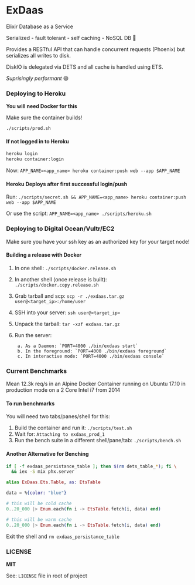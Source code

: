 # ExDaas

Elixir Database as a Service

Serialized - fault tolerant - self caching - NoSQL DB :rocket:

Provides a RESTful API that can handle concurrent requests (Phoenix) but serializes all writes to disk.

DiskIO is delegated via DETS and all cache is handled using ETS.

_Suprisingly performant_ :smile:

### Deploying to Heroku

**You will need Docker for this**

Make sure the container builds!

`./scripts/prod.sh`

#### If not logged in to Heroku

```bash
heroku login
heroku container:login
```

Now: `APP_NAME=<app_name> heroku container:push web --app $APP_NAME`

#### Heroku Deploys after first successful login/push

Run: `./scripts/secret.sh && APP_NAME=<app_name> heroku container:push web --app $APP_NAME`

Or use the script: `APP_NAME=<app_name> ./scripts/heroku.sh`

### Deploying to Digital Ocean/Vultr/EC2

Make sure you have your ssh key as an authorized key for your target node!

#### Building a release with Docker

1. In one shell: `./scripts/docker.release.sh`
2. In another shell (once release is built): `./scripts/docker.copy.release.sh`
4. Grab tarball and scp: `scp -r ./exdaas.tar.gz user@<target_ip>:/home/user`
5. SSH into your server: `ssh user@<target_ip>`
6. Unpack the tarball: `tar -xzf exdaas.tar.gz`
7. Run the server:

        a. As a Daemon: `PORT=4000 ./bin/exdaas start`
        b. In the foreground: `PORT=4000 ./bin/exdaas foreground`
        c. In interactive mode: `PORT=4000 ./bin/exdaas console`

### Current Benchmarks

Mean 12.3k req/s in an Alpine Docker Container running on Ubuntu 17.10 in production mode on a 2 Core Intel i7 from 2014

#### To run benchmarks

You will need two tabs/panes/shell for this:

1. Build the container and run it: `./scripts/test.sh`
2. Wait for: `Attaching to exdaas_prod_1`
3. Run the bench suite in a different shell/pane/tab: `./scripts/bench.sh`

#### Another Alternative for Benching

```bash
if [ -f exdaas_persistance_table ]; then $(rm dets_table_*); fi \
  && iex -S mix phx.server
```

```elixir
alias ExDaas.Ets.Table, as: EtsTable

data = %{color: "blue"}

# this will be cold cache
0..20_000 |> Enum.each(fn i -> EtsTable.fetch(i, data) end)

# this will be warm cache
0..20_000 |> Enum.each(fn i -> EtsTable.fetch(i, data) end)
```

Exit the shell and `rm exdaas_persistance_table`

### LICENSE

**MIT**

See: `LICENSE` file in root of project

